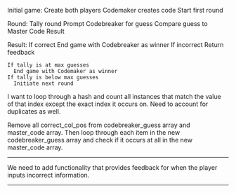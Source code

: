 Initial game:
  Create both players
  Codemaker creates code
  Start first round

Round:
  Tally round
  Prompt Codebreaker for guess
  Compare guess to Master Code
  Result

Result:
  If correct
    End game with Codebreaker as winner
  If incorrect
    Return feedback

    If tally is at max guesses
      End game with Codemaker as winner
    If tally is below max guesses
      Initiate next round



I want to loop through a hash and count all instances that match the value of that index except the exact index it occurs on. Need to account for duplicates as well.

Remove all correct_col_pos from codebreaker_guess array and master_code array. 
Then loop through each item in the new codebreaker_guess array 
and check if it occurs at all in the new master_code array.

---

We need to add functionality that provides feedback for when the player inputs incorrect information.

---

